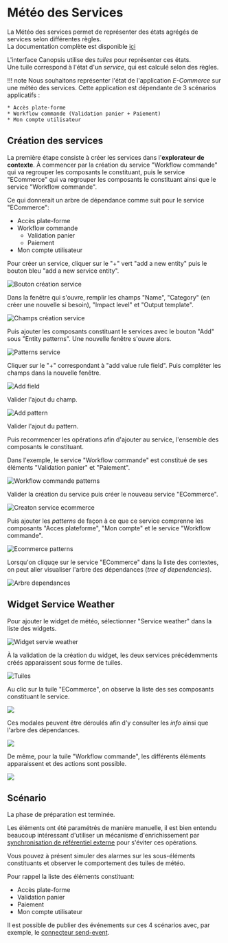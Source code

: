 # Météo des Services

La Météo des services permet de représenter des états agrégés de services selon différentes règles.  
La documentation complète est disponible [ici](../../guide-utilisation/interface/widgets/meteo-des-services/index.md)

L'interface Canopsis utilise des *tuiles* pour représenter ces états.  
Une tuile correspond à l'état d'un *service*, qui est calculé selon des règles.  

!!! note
    Nous souhaitons représenter l'état de l'application *E-Commerce* sur une météo des services.
    Cette application est dépendante de 3 scénarios applicatifs :

    * Accès plate-forme
    * Workflow commande (Validation panier + Paiement)
    * Mon compte utilisateur

## Création des services

La première étape consiste à créer les services dans l'**explorateur de contexte**. À commencer par la création du service "Workflow commande" qui va regrouper les composants le constituant, puis le service "ECommerce" qui va regrouper les composants le constituant ainsi que le service "Workflow commande".

Ce qui donnerait un arbre de dépendance comme suit pour le service "ECommerce":

 * Accès plate-forme
 * Workflow commande
    * Validation panier
    * Paiement
 * Mon compte utilisateur

Pour créer un service, cliquer sur le "+" vert "add a new entity" puis le bouton bleu "add a new service entity".

![Bouton création service](./img/mds_create_service01.png)

Dans la fenêtre qui s'ouvre, remplir les champs "Name", "Category" (en créer une nouvelle si besoin), "Impact level" et "Output template".

![Champs création service](./img/mds_create_service02.png)

Puis ajouter les composants constituant le services avec le bouton "Add" sous "Entity patterns". Une nouvelle fenêtre s'ouvre alors.

![Patterns service](./img/mds_create_service03.png)

Cliquer sur le "+" correspondant à "add value rule field". Puis compléter les champs dans la nouvelle fenêtre.

![Add field](./img/mds_create_service04.png)

Valider l'ajout du champ.

![Add pattern](./img/mds_create_service05.png)

Valider l'ajout du pattern.

Puis recommencer les opérations afin d'ajouter au service, l'ensemble des composants le constituant.

Dans l'exemple, le service "Workflow commande" est constitué de ses éléments "Validation panier" et "Paiement".

![Workflow commande patterns](./img/mds_create_service06.png)

Valider la création du service puis créer le nouveau service "ECommerce".

![Creaton service ecommerce](./img/mds_create_service07.png)

Puis ajouter les *patterns* de façon à ce que ce service comprenne les composants "Acces plateforme", "Mon compte" et le service "Workflow commande".

![Ecommerce patterns](./img/mds_create_service08.png)

Lorsqu'on cliquqe sur le service "ECommerce" dans la liste des contextes, on peut aller visualiser l'arbre des dépendances (*tree of dependencies*).

![Arbre dependances](./img/mds_create_service09.png)

## Widget Service Weather

Pour ajouter le widget de météo, sélectionner "Service weather" dans la liste des widgets.

![Widget servie weather](./img/mds_widget01.png)  

À la validation de la création du widget, les deux services précédemments créés apparaissent sous forme de tuiles.

![Tuiles](./img/mds_widget02.png)

Au clic sur la tuile "ECommerce", on observe la liste des ses composants constituant le service.

![](./img/mds_widget03.png)

Ces modales peuvent être déroulés afin d'y consulter les *info* ainsi que l'arbre des dépendances.

![](./img/mds_widget04.png)

De même, pour la tuile "Workflow commande", les différents éléments apparaissent et des actions sont possible.

![](./img/mds_widget05.png)

## Scénario

La phase de préparation est terminée.

Les éléments ont été paramétrés de manière manuelle, il est bien entendu beaucoup intéressant d'utiliser un mécanisme d'enrichissement par [synchronisation de référentiel externe](enrichissement.md#enrichissement-via-referentiels-externes) pour s'éviter ces opérations.  

Vous pouvez à présent simuler des alarmes sur les sous-éléments constituants et observer le comportement des tuiles de météo.  

Pour rappel la liste des éléments constituant:

* Accès plate-forme
* Validation panier
* Paiement
* Mon compte utilisateur

Il est possible de publier des événements sur ces 4 scénarios avec, par exemple, le [connecteur send-event](../../interconnexions/Transport/send_event.md).
